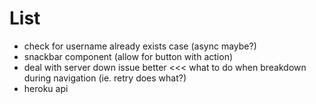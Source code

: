 # List

* check for username already exists case (async maybe?)
* snackbar component (allow for button with action)
* deal with server down issue better <<< what to do when breakdown during navigation (ie. retry does what?)
* heroku api
